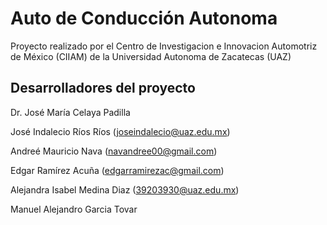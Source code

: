 # Auto de Conducción Autonoma

Proyecto realizado por el Centro de Investigacion e Innovacion Automotriz de México (CIIAM)
de la Universidad Autonoma de Zacatecas (UAZ)

## Desarrolladores del proyecto

Dr. José María Celaya Padilla

José Indalecio Ríos Ríos (joseindalecio@uaz.edu.mx)

Andreé Mauricio Nava (navandree00@gmail.com)

Edgar Ramírez Acuña (edgarramirezac@gmail.com)

Alejandra Isabel Medina Diaz (39203930@uaz.edu.mx)

Manuel Alejandro Garcia Tovar

